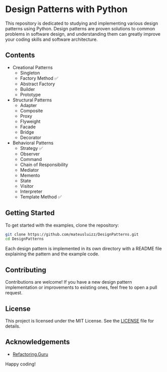 # Design Patterns with Python

This repository is dedicated to studying and implementing various design patterns using Python. Design patterns are proven solutions to common problems in software design, and understanding them can greatly improve your coding skills and software architecture.

## Contents

- Creational Patterns
  - Singleton
  - Factory Method ✅
  - Abstract Factory
  - Builder
  - Prototype
- Structural Patterns
  - Adapter
  - Composite
  - Proxy
  - Flyweight
  - Facade
  - Bridge
  - Decorator
- Behavioral Patterns
  - Strategy ✅
  - Observer
  - Command
  - Chain of Responsibility
  - Mediator
  - Memento
  - State
  - Visitor
  - Interpreter
  - Template Method ✅

## Getting Started

To get started with the examples, clone the repository:

```bash
git clone https://github.com/mateusluizz/DesignPatterns.git
cd DesignPatterns
```

Each design pattern is implemented in its own directory with a README file explaining the pattern and the example code.

## Contributing

Contributions are welcome! If you have a new design pattern implementation or improvements to existing ones, feel free to open a pull request.

## License

This project is licensed under the MIT License. See the [LICENSE](LICENSE) file for details.

## Acknowledgements

- [Refactoring.Guru](https://refactoring.guru/design-patterns)

Happy coding!